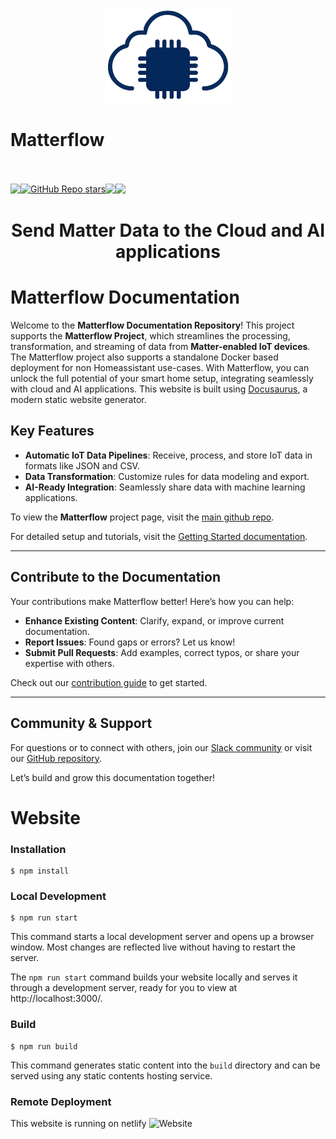 <div align="center">
    <a href="https://github.com/MatterCoder/Matterflow">
        <img width="200" height="150" src="/static/img/logo.png">
    </a>
    <div style="display: flex;"><h1>Matterflow</h1></div>
    <br>
    <br>
    <div style="display: flex;">
        <a href="https://github.com/MatterCoder/Matterflow/releases">
            <img src="https://img.shields.io/github/release/MatterCoder/Matterflow.svg">
        </a>
        <a href="https://github.com/MatterCoder/Matterflow/stargazers">
            <img alt="GitHub Repo stars" src="https://img.shields.io/github/stars/Mattercoder/Matterflow">
        </a>
        <a href="https://matterflow.slack.com">
            <img src="https://img.shields.io/badge/Slack-channel-red?logo=slack">
        </a>
        <a href="https://matterflow.cloud">
        <img src="https://img.shields.io/badge/Docusaurus-3ECC5F?logo=docusaurus&logoColor=fff"/>    
        </a>           
    </div>
    <h1>Send Matter Data to the Cloud and AI applications</h1>
</div>

# Matterflow Documentation

Welcome to the **Matterflow Documentation Repository**! This project supports the **Matterflow Project**, which streamlines the processing, transformation, and streaming of data from **Matter-enabled IoT devices**. The Matterflow project also supports a standalone Docker based deployment for non Homeassistant use-cases. With Matterflow, you can unlock the full potential of your smart home setup, integrating seamlessly with cloud and AI applications. This website is built using [Docusaurus](https://docusaurus.io/), a modern static website generator.

## Key Features

- **Automatic IoT Data Pipelines**: Receive, process, and store IoT data in formats like JSON and CSV.
- **Data Transformation**: Customize rules for data modeling and export.
- **AI-Ready Integration**: Seamlessly share data with machine learning applications.

To view the **Matterflow** project page, visit the [main github repo](https://github.com/MatterCoder/matterflow).


For detailed setup and tutorials, visit the [Getting Started documentation](https://matterflow.cloud/docs/intro).

---

## Contribute to the Documentation

Your contributions make Matterflow better! Here’s how you can help:

- **Enhance Existing Content**: Clarify, expand, or improve current documentation.
- **Report Issues**: Found gaps or errors? Let us know!
- **Submit Pull Requests**: Add examples, correct typos, or share your expertise with others.

Check out our [contribution guide](https://github.com/MatterCoder/Matterflow/blob/main/CONTRIBUTING.md) to get started.

---

## Community & Support

For questions or to connect with others, join our [Slack community](https://matterflow.slack.com) or visit our [GitHub repository](https://github.com/MatterCoder/addon-matterflow).

Let’s build and grow this documentation together!

# Website


### Installation

```
$ npm install
```

### Local Development

```
$ npm run start
```

This command starts a local development server and opens up a browser window. Most changes are reflected live without having to restart the server.

The `npm run start` command builds your website locally and serves it through a development server, ready for you to view at http://localhost:3000/.

### Build

```
$ npm run build
```

This command generates static content into the `build` directory and can be served using any static contents hosting service.

### Remote Deployment

This website is running on netlify 
![Website](https://img.shields.io/website?url=https%3A%2F%2Fmatterflow.cloud)

